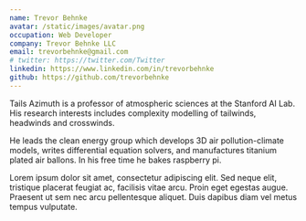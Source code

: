 ```yaml
---
name: Trevor Behnke
avatar: /static/images/avatar.png
occupation: Web Developer
company: Trevor Behnke LLC
email: trevorbehnke@gmail.com
# twitter: https://twitter.com/Twitter
linkedin: https://www.linkedin.com/in/trevorbehnke
github: https://github.com/trevorbehnke
---
```


Tails Azimuth is a professor of atmospheric sciences at the Stanford AI Lab. His research interests includes complexity modelling of tailwinds, headwinds and crosswinds.

He leads the clean energy group which develops 3D air pollution-climate models, writes differential equation solvers, and manufactures titanium plated air ballons. In his free time he bakes raspberry pi.

Lorem ipsum dolor sit amet, consectetur adipiscing elit. Sed neque elit, tristique placerat feugiat ac, facilisis vitae arcu. Proin eget egestas augue. Praesent ut sem nec arcu pellentesque aliquet. Duis dapibus diam vel metus tempus vulputate.

